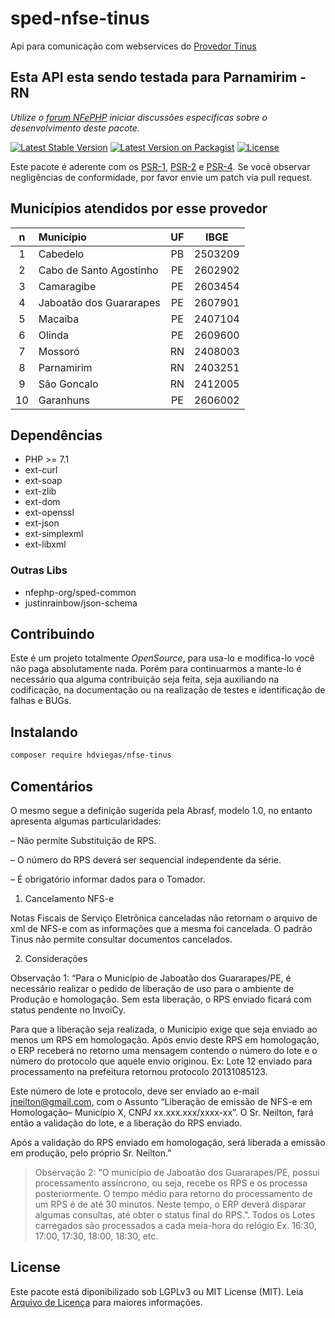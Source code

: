 # sped-nfse-tinus

Api para comunicação com webservices do [Provedor Tinus](https://www.tinus.com.br/)

## Esta API esta sendo testada para Parnamirim - RN

*Utilize o [forum NFePHP](https://groups.google.com/forum/#!forum/nfephp) iniciar discussões especificas sobre o desenvolvimento deste pacote.*


[![Latest Stable Version][ico-stable]][link-packagist]
[![Latest Version on Packagist][ico-version]][link-packagist]
[![License][ico-license]][link-packagist]


Este pacote é aderente com os [PSR-1], [PSR-2] e [PSR-4]. Se você observar negligências de conformidade, por favor envie um patch via pull request.

[PSR-1]: https://github.com/php-fig/fig-standards/blob/master/accepted/PSR-1-basic-coding-standard.md
[PSR-2]: https://github.com/php-fig/fig-standards/blob/master/accepted/PSR-2-coding-style-guide.md
[PSR-4]: https://github.com/php-fig/fig-standards/blob/master/accepted/PSR-4-autoloader.md

## Municípios atendidos por esse provedor

|n|Município|UF|IBGE|
|:---:|:---|:---:|:---:|
|1|Cabedelo|PB|2503209|
|2|Cabo de Santo Agostinho|PE|2602902|
|3|Camaragibe|PE|2603454|
|4|Jaboatão dos Guararapes|PE|2607901|
|5|Macaiba|PE|2407104|
|6|Olinda|PE|2609600|
|7|Mossoró|RN|2408003|
|8|Parnamirim|RN|2403251|
|9|São Goncalo|RN|2412005|
|10|Garanhuns|PE|2606002|

## Dependências

- PHP >= 7.1
- ext-curl
- ext-soap
- ext-zlib
- ext-dom
- ext-openssl
- ext-json
- ext-simplexml
- ext-libxml

### Outras Libs

- nfephp-org/sped-common
- justinrainbow/json-schema

## Contribuindo
Este é um projeto totalmente *OpenSource*, para usa-lo e modifica-lo você não paga absolutamente nada. Porém para continuarmos a mante-lo é necessário qua alguma contribuição seja feita, seja auxiliando na codificação, na documentação ou na realização de testes e identificação de falhas e BUGs.

## Instalando
```bash
composer require hdviegas/nfse-tinus
```

## Comentários

O mesmo segue a definição sugerida pela Abrasf, modelo 1.0, no entanto apresenta algumas particularidades:

– Não permite Substituição de RPS.

– O número do RPS deverá ser sequencial independente da série.

– É obrigatório informar dados para o Tomador.

1. Cancelamento NFS-e

Notas Fiscais de Serviço Eletrônica canceladas não retornam o arquivo de xml de NFS-e com as informações que a mesma foi cancelada. O padrão Tinus não permite consultar documentos cancelados.

2. Considerações

Observação 1: “Para o Município de Jaboatão dos Guararapes/PE, é necessário realizar o pedido de liberação de uso para o ambiente de Produção e homologação. Sem esta liberação, o RPS enviado ficará com status pendente no InvoiCy.

Para que a liberação seja realizada, o Município exige que seja enviado ao menos um RPS em homologação. Após envio deste RPS em homologação, o ERP receberá no retorno uma mensagem contendo o número do lote e o número do protocolo que aquele envio originou. Ex: Lote 12 enviado para processamento na prefeitura retornou protocolo 20131085123.

Este número de lote e protocolo, deve ser enviado ao e-mail jneilton@gmail.com, com o Assunto “Liberação de emissão de NFS-e em Homologação– Município X, CNPJ xx.xxx.xxx/xxxx-xx”. O Sr. Neilton, fará então a validação do lote, e a liberação do RPS enviado.

Após a validação do RPS enviado em homologação, será liberada a emissão em produção, pelo próprio Sr. Neilton.”

> Observação 2: “O município de Jaboatão dos Guararapes/PE, possui processamento assíncrono, ou seja, recebe os RPS e os processa posteriormente. O tempo médio para retorno do processamento de um RPS é de até 30 minutos. Neste tempo, o ERP deverá disparar algumas consultas, até obter o status final do RPS.”. Todos os Lotes carregados são processados a cada meia-hora do relógio Ex. 16:30, 17:00, 17:30, 18:00, 18:30, etc.

## License

Este pacote está diponibilizado sob LGPLv3 ou MIT License (MIT). Leia  [Arquivo de Licença](LICENSE.md) para maiores informações.


[ico-stable]: https://poser.pugx.org/nfephp-org/sped-nfse-tinus/version
[ico-version]: https://img.shields.io/packagist/v/nfephp-org/sped-nfse-tinus.svg?style=flat-square
[ico-license]: https://poser.pugx.org/nfephp-org/nfephp/license.svg?style=flat-square

[link-packagist]: https://packagist.org/packages/nfephp-org/sped-nfse-tinus
[link-author]: https://www.linkedin.com/in/hdviegas/

